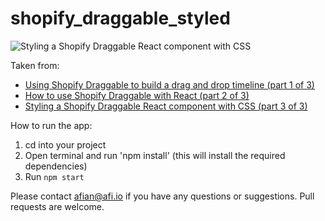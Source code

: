 # shopify_draggable_styled

![Styling a Shopify Draggable React component with CSS](https://blog.afi.io/content/images/2023/06/shopify-draggable_drag_and_drop_css_nice.gif "Styling a Shopify Draggable React component with CSS")

Taken from: 
- [Using Shopify Draggable to build a drag and drop timeline (part 1 of 3)](https://afi.io/blog/using-shopify-draggable-to-build-a-drag-and-drop-timeline/)
- [How to use Shopify Draggable with React (part 2 of 3)](https://afi.io/blog/using-shopify-draggable-to-build-a-drag-and-drop-timeline/)
- [Styling a Shopify Draggable React component with CSS (part 3 of 3)](https://afi.io/blog/styling-a-shopify-draggable-react-component-with-css/)

 How to run the app:
 1. cd into your project
 2. Open terminal and run 'npm install' (this will install the required dependencies)
 3. Run `npm start`

Please contact afian@afi.io if you have any questions or suggestions. Pull requests are welcome.

